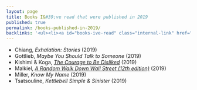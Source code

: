 ```yaml
---
layout: page
title: Books I&#39;ve read that were published in 2019
published: true
permalink: /books-published-in-2019/
backlinks: '<ul><li><a id="books-ive-read" class="internal-link" href="/books-ive-read/">Books I&#39;ve read</a></li></ul>'
---
```


* Chiang, _Exhalation: Stories_ (2019) 
* Gottlieb, _Maybe You Should Talk to Someone_ (2019) 
* Kishimi & Koga, _<a id="kishimi-koga-courage" class="internal-link" href="/kishimi-koga-courage/">The Courage to Be Disliked</a>_ (2019) 
* Malkiel, _<a id="malkiel-random-walk" class="internal-link" href="/malkiel-random-walk/">A Random Walk Down Wall Street (12th edition)</a>_ (2019) 
* Miller, _Know My Name_ (2019) 
* Tsatsouline, _Kettlebell Simple & Sinister_ (2019) 
